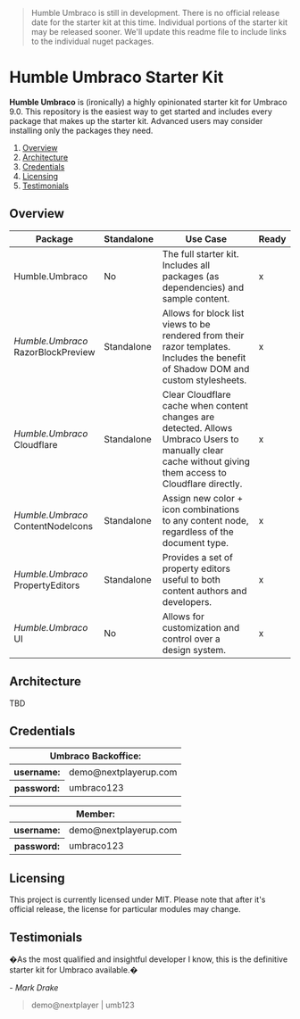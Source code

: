 > Humble Umbraco is still in development. There is no official release date for the starter kit at this time. Individual portions of the starter kit may be released sooner. We'll update this readme file to include links to the individual nuget packages.

# Humble Umbraco Starter Kit

**Humble Umbraco** is (ironically) a highly opinionated starter kit for Umbraco 9.0. This repository is the easiest way to get started and includes every package that makes up the starter kit. Advanced users may consider installing only the packages they need.

1. [Overview](#Overview)
2. [Architecture](#Architecture)
3. [Credentials](#Credentials)
4. [Licensing](#)
5. [Testimonials](#Testimonials])

## Overview

|Package|Standalone|Use Case|Ready
---|---|---|---
Humble.Umbraco|No|The full starter kit. Includes all packages (as dependencies) and sample content.|x
_Humble.Umbraco_<br>RazorBlockPreview|Standalone|Allows for block list views to be rendered from their razor templates. Includes the benefit of Shadow DOM and custom stylesheets.|x
_Humble.Umbraco_<br>Cloudflare|Standalone|Clear Cloudflare cache when content changes are detected. Allows Umbraco Users to manually clear cache without giving them access to Cloudflare directly.|x
_Humble.Umbraco_<br>ContentNodeIcons|Standalone|Assign new color + icon combinations to any content node, regardless of the document type.|x
_Humble.Umbraco_<br>PropertyEditors|Standalone|Provides a set of property editors useful to both content authors and developers.|x
_Humble.Umbraco_<br>UI|No|Allows for customization and control over a design system.|x

## Architecture

TBD

## Credentials

<table>
<thead>
<tr><th colspan=2>Umbraco Backoffice:</th></tr>
</thead>
<tbody>
<tr><th>username:</th><td>demo@nextplayerup.com</td></tr>
<tr><th>password:</th><td>umbraco123</td></tr>
</tbody>
</table>

<table>
<thead>
<tr><th colspan=2>Member:</th></tr>
</thead>
<tbody>
<tr><th>username:</th><td>demo@nextplayerup.com</td></tr>
<tr><th>password:</th><td>umbraco123</td></tr>
</tbody>
</table>

## Licensing

This project is currently licensed under MIT. Please note that after it's official release, the license for particular modules may change.

## Testimonials

�As the most qualified and insightful developer I know, this is the definitive starter kit for Umbraco available.�

_- Mark Drake_

> demo@nextplayer | umb123